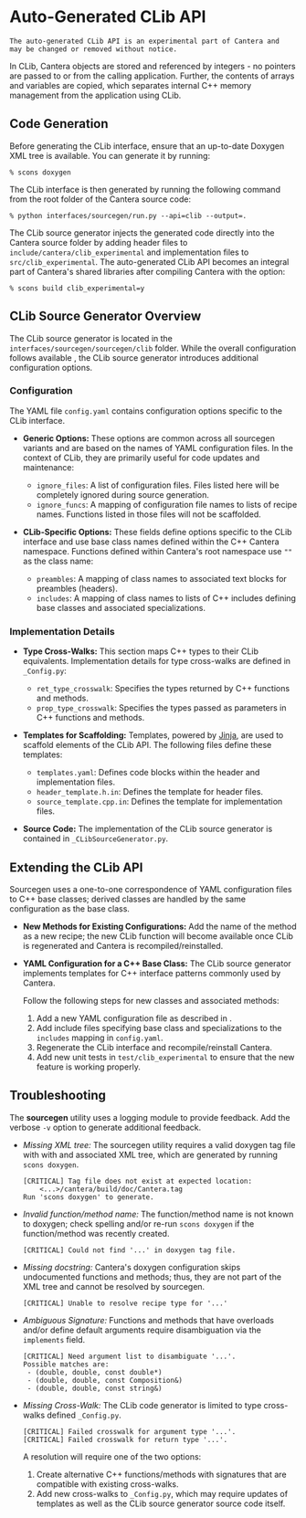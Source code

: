 # Auto-Generated CLib API

```{warning}
The auto-generated CLib API is an experimental part of Cantera and
may be changed or removed without notice.
```

In CLib, Cantera objects are stored and referenced by integers - no pointers are passed
to or from the calling application. Further, the contents of arrays and variables are
copied, which separates internal C++ memory management from the application using CLib.

## Code Generation

Before generating the CLib interface, ensure that an up-to-date Doxygen XML tree is
available. You can generate it by running:

```raw
% scons doxygen
```

The CLib interface is then generated by running the following command from the root
folder of the Cantera source code:

```raw
% python interfaces/sourcegen/run.py --api=clib --output=.
```

The CLib source generator injects the generated code directly into the Cantera source
folder by adding header files to `include/cantera/clib_experimental` and implementation
files to `src/clib_experimental`. The auto-generated CLib API becomes an integral part
of Cantera's shared libraries after compiling Cantera with the option:

```raw
% scons build clib_experimental=y
```

## CLib Source Generator Overview

The CLib source generator is located in the `interfaces/sourcegen/sourcegen/clib`
folder. While the overall configuration follows available [](sourcegen-config), the
CLib source generator introduces additional configuration options.

### Configuration

The YAML file `config.yaml` contains configuration options specific to the CLib
interface.

- **Generic Options:** These options are common across all sourcegen variants and are
  based on the names of YAML configuration files. In the context of CLib, they are
  primarily useful for code updates and maintenance:

    - `ignore_files`: A list of configuration files.
        Files listed here will be completely ignored during source generation.
    - `ignore_funcs`: A mapping of configuration file names to lists of recipe names.
        Functions listed in those files will not be scaffolded.

- **CLib-Specific Options:** These fields define options specific to the CLib interface
  and use base class names defined within the C++ Cantera namespace. Functions defined
  within Cantera's root namespace use `""` as the class name:

    - `preambles`: A mapping of class names to associated text blocks for preambles
      (headers).
    - `includes`: A mapping of class names to lists of C++ includes defining base
      classes and associated specializations.

### Implementation Details

- **Type Cross-Walks:** This section maps C++ types to their CLib equivalents.
  Implementation details for type cross-walks are defined in `_Config.py`:

    - `ret_type_crosswalk`: Specifies the types returned by C++ functions and methods.
    - `prop_type_crosswalk`: Specifies the types passed as parameters in C++ functions
      and methods.

- **Templates for Scaffolding:** Templates, powered by
  [Jinja](https://jinja.palletsprojects.com), are used to scaffold elements of the CLib
  API. The following files define these templates:

    - `templates.yaml`: Defines code blocks within the header and implementation files.
    - `header_template.h.in`: Defines the template for header files.
    - `source_template.cpp.in`: Defines the template for implementation files.

- **Source Code:** The implementation of the CLib source generator is contained in
  `_CLibSourceGenerator.py`.

## Extending the CLib API

Sourcegen uses a one-to-one correspondence of YAML configuration files to C++ base
classes; derived classes are handled by the same configuration as the base class.

- **New Methods for Existing Configurations:** Add the name of the method as a new
  recipe; the new CLib function will become available once CLib is regenerated and
  Cantera is recompiled/reinstalled.

- **YAML Configuration for a C++ Base Class:** The CLib source generator implements
  templates for C++ interface patterns commonly used by Cantera.

  Follow the following steps for new classes and associated methods:

  1. Add a new YAML configuration file as described in [](sourcegen-config).
  1. Add include files specifying base class and specializations to the `includes`
     mapping in `config.yaml`.
  1. Regenerate the CLib interface and recompile/reinstall Cantera.
  1. Add new unit tests in `test/clib_experimental` to ensure that the new feature is
     working properly.

## Troubleshooting

The **sourcegen** utility uses a logging module to provide feedback. Add the verbose
`-v` option to generate additional feedback.

- *Missing XML tree:* The sourcegen utility requires a valid doxygen tag file with with
  and associated XML tree, which are generated by running `scons doxygen`.

  ```raw
  [CRITICAL] Tag file does not exist at expected location:
      <...>/cantera/build/doc/Cantera.tag
  Run 'scons doxygen' to generate.
  ```

- *Invalid function/method name:* The function/method name is not known to doxygen;
  check spelling and/or re-run `scons doxygen` if the function/method was recently
  created.

  ```raw
  [CRITICAL] Could not find '...' in doxygen tag file.
  ```

- *Missing docstring:* Cantera's doxygen configuration skips undocumented functions and
  methods; thus, they are not part of the XML tree and cannot be resolved by sourcegen.

  ```raw
  [CRITICAL] Unable to resolve recipe type for '...'
  ```

- *Ambiguous Signature:* Functions and methods that have overloads and/or define default
  arguments require disambiguation via the `implements` field.

  ```raw
  [CRITICAL] Need argument list to disambiguate '...'.
  Possible matches are:
   - (double, double, const double*)
   - (double, double, const Composition&)
   - (double, double, const string&)
  ```

- *Missing Cross-Walk:* The CLib code generator is limited to type cross-walks
  defined `_Config.py`.

  ```raw
  [CRITICAL] Failed crosswalk for argument type '...'.
  [CRITICAL] Failed crosswalk for return type '...'.
  ```

  A resolution will require one of the two options:

  1. Create alternative C++ functions/methods with signatures that are compatible with
     existing cross-walks.
  1. Add new cross-walks to `_Config.py`, which may require updates of templates as well
     as the CLib source generator source code itself.
